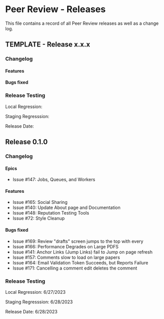 # Peer Review - Releases

This file contains a record of all Peer Review releases as well as a change log. 

## TEMPLATE - Release x.x.x

### Changelog

#### Features

#### Bugs fixed

### Release Testing

Local Regression:

Staging Regresssion: 

Release Date: 

## Release 0.1.0

### Changelog

#### Epics
- Issue #147: Jobs, Queues, and Workers

#### Features

- Issue #165: Social Sharing
- Issue #140: Update About page and Documentation
- Issue #148: Reputation Testing Tools
- Issue #72: Style Cleanup

#### Bugs fixed

- Issue #169: Review "drafts" screen jumps to the top with every 
- Issue #166: Performance Degrades on Large PDFS
- Issue #141: Anchor Links (Jump Links) fail to Jump on page refresh
- Issue #157: Comments slow to load on large papers
- Issue #164: Email Validation Token Succeeds, but Reports Failure
- Issue #171: Cancelling a comment edit deletes the comment

### Release Testing

Local Regression: 6/27/2023

Staging Regresssion: 6/28/2023

Release Date: 6/28/2023
